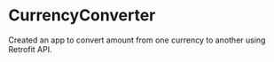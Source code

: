 # CurrencyConverter
Created an app to convert amount from one currency to another using Retrofit API.

